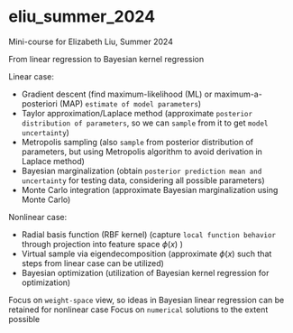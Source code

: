 # eliu_summer_2024
Mini-course for Elizabeth Liu, Summer 2024

From linear regression to Bayesian kernel regression 

Linear case:
* Gradient descent (find maximum-likelihood (ML) or maximum-a-posteriori (MAP) `estimate of model parameters`)
* Taylor approximation/Laplace method (approximate `posterior distribution of parameters`, so we can `sample` from it to get `model uncertainty`)
* Metropolis sampling (also `sample` from posterior distribution of parameters, but using Metropolis algorithm to avoid derivation in Laplace method)
* Bayesian marginalization (obtain `posterior prediction mean and uncertainty` for testing data, considering all possible parameters)
* Monte Carlo integration (approximate Bayesian marginalization using Monte Carlo)

Nonlinear case:
* Radial basis function (RBF kernel) (capture `local function behavior` through projection into feature space $\phi(x)$ )
* Virtual sample via eigendecomposition (approximate $\phi(x)$ such that steps from linear case can be utilized)
* Bayesian optimization (utilization of Bayesian kernel regression for optimization)

Focus on `weight-space` view, so ideas in Bayesian linear regression can be retained for nonlinear case
Focus on `numerical` solutions to the extent possible
